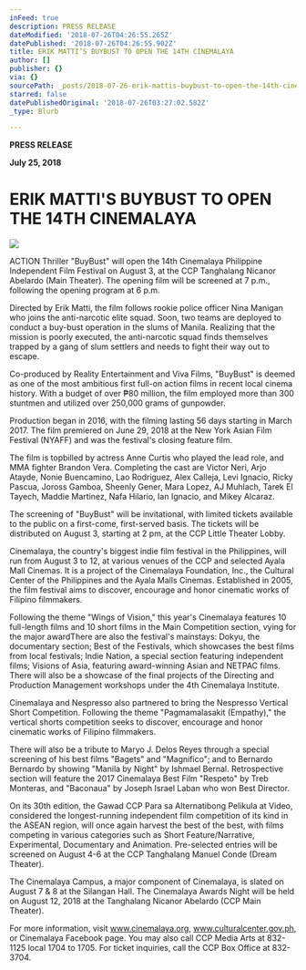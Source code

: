 ```yaml
---
inFeed: true
description: PRESS RELEASE
dateModified: '2018-07-26T04:26:55.265Z'
datePublished: '2018-07-26T04:26:55.902Z'
title: ERIK MATTI’S BUYBUST TO OPEN THE 14TH CINEMALAYA
author: []
publisher: {}
via: {}
sourcePath: _posts/2018-07-26-erik-mattis-buybust-to-open-the-14th-cinemalaya.md
starred: false
datePublishedOriginal: '2018-07-26T03:27:02.582Z'
_type: Blurb

---
```

**PRESS RELEASE**

**July 25, 2018**

# **ERIK MATTI'S BUYBUST TO OPEN THE 14TH CINEMALAYA**
![](https://the-grid-user-content.s3-us-west-2.amazonaws.com/be0d4054-1f52-4b46-8813-5732a748cafd.jpg)

ACTION Thriller "BuyBust" will open the 14th Cinemalaya Philippine Independent Film Festival on August 3, at the CCP Tanghalang Nicanor Abelardo (Main Theater). The opening film will be screened at 7 p.m., following the opening program at 6 p.m.

Directed by Erik Matti, the film follows rookie police officer Nina Manigan who joins the anti-narcotic elite squad. Soon, two teams are deployed to conduct a buy-bust operation in the slums of Manila. Realizing that the mission is poorly executed, the anti-narcotic squad finds themselves trapped by a gang of slum settlers and needs to fight their way out to escape.

Co-produced by Reality Entertainment and Viva Films, "BuyBust" is deemed as one of the most ambitious first full-on action films in recent local cinema history. With a budget of over ₱80 million, the film employed more than 300 stuntmen and utilized over 250,000 grams of gunpowder.

Production began in 2016, with the filming lasting 56 days starting in March 2017\. The film premiered on June 29, 2018 at the New York Asian Film Festival (NYAFF) and was the festival's closing feature film.

The film is topbilled by actress Anne Curtis who played the lead role, and MMA fighter Brandon Vera. Completing the cast are Victor Neri, Arjo Atayde, Nonie Buencamino, Lao Rodriguez, Alex Calleja, Levi Ignacio, Ricky Pascua, Joross Gamboa, Sheenly Gener, Mara Lopez, AJ Muhlach, Tarek El Tayech, Maddie Martinez, Nafa Hilario, Ian Ignacio, and Mikey Alcaraz.

The screening of "BuyBust" will be invitational, with limited tickets available to the public on a first-come, first-served basis. The tickets will be distributed on August 3, starting at 2 pm, at the CCP Little Theater Lobby.

Cinemalaya, the country's biggest indie film festival in the Philippines, will run from August 3 to 12, at various venues of the CCP and selected Ayala Mall Cinemas. It is a project of the Cinemalaya Foundation, Inc., the Cultural Center of the Philippines and the Ayala Malls Cinemas. Established in 2005, the film festival aims to discover, encourage and honor cinematic works of Filipino filmmakers.

Following the theme "Wings of Vision," this year's Cinemalaya features 10 full-length films and 10 short films in the Main Competition section, vying for the major awardThere are also the festival's mainstays: Dokyu, the documentary section; Best of the Festivals, which showcases the best films from local festivals; Indie Nation, a special section featuring independent films; Visions of Asia, featuring award-winning Asian and NETPAC films. There will also be a showcase of the final projects of the Directing and Production Management workshops under the 4th Cinemalaya Institute.

Cinemalaya and Nespresso also partnered to bring the Nespresso Vertical Short Competition. Following the theme "Pagmamalasakit (Empathy)," the vertical shorts competition seeks to discover, encourage and honor cinematic works of Filipino filmmakers.

There will also be a tribute to Maryo J. Delos Reyes through a special screening of his best films "Bagets" and "Magnifico"; and to Bernardo Bernardo by showing "Manila by Night" by Ishmael Bernal. Retrospective section will feature the 2017 Cinemalaya Best Film "Respeto" by Treb Monteras, and "Baconaua" by Joseph Israel Laban who won Best Director.

On its 30th edition, the Gawad CCP Para sa Alternatibong Pelikula at Video, considered the longest-running independent film competition of its kind in the ASEAN region, will once again harvest the best of the best, with films competing in various categories such as Short Feature/Narrative, Experimental, Documentary and Animation. Pre-selected entries will be screened on August 4-6 at the CCP Tanghalang Manuel Conde (Dream Theater).

The Cinemalaya Campus, a major component of Cinemalaya, is slated on August 7 & 8 at the Silangan Hall. The Cinemalaya Awards Night will be held on August 12, 2018 at the Tanghalang Nicanor Abelardo (CCP Main Theater).

For more information, visit www.cinemalaya.org, www.culturalcenter.gov.ph, or Cinemalaya Facebook page. You may also call CCP Media Arts at 832-1125 local 1704 to 1705\. For ticket inquiries, call the CCP Box Office at 832-3704\.